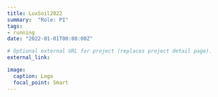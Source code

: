```yaml
---
title: LuxSoil2022
summary:  "Role: PI"
tags:
- running
date: "2022-01-01T00:00:00Z"

# Optional external URL for project (replaces project detail page).
external_link: 

image:
  caption: Logo
  focal_point: Smart
---
```

